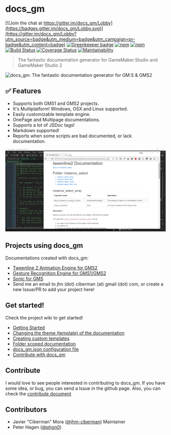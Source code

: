 # docs_gm

[![Join the chat at https://gitter.im/docs_gm/Lobby](https://badges.gitter.im/docs_gm/Lobby.svg)](https://gitter.im/docs_gm/Lobby?utm_source=badge&utm_medium=badge&utm_campaign=pr-badge&utm_content=badge)
[![Greenkeeper badge](https://badges.greenkeeper.io/jhm-ciberman/docs_gm.svg)](https://greenkeeper.io/)
[![npm](https://img.shields.io/npm/dt/docs_gm.svg)](https://www.npmjs.com/package/docs_gm)
[![npm](https://img.shields.io/npm/v/npm.svg)](https://www.npmjs.com/package/docs_gm)
[![Build Status](https://travis-ci.org/jhm-ciberman/docs_gm.svg?branch=master)](https://travis-ci.org/jhm-ciberman/docs_gm)
[![Coverage Status](https://coveralls.io/repos/github/jhm-ciberman/docs_gm/badge.svg?branch=master)](https://coveralls.io/github/jhm-ciberman/docs_gm?branch=master)
[![Maintainability](https://api.codeclimate.com/v1/badges/292b9c69320b1acfaf37/maintainability)](https://codeclimate.com/github/jhm-ciberman/docs_gm/maintainability)

> The fantastic documentation generator for GameMaker:Studio and GameMaker Studio 2

![docs_gm: The fantastic documentation generator for GM:S & GMS2](img/docs_gm_logo.png)

## ✅ Features

- Supports both GMS1 and GMS2 projects.
- It's Multiplatform! Windows, OSX and Linux supported.
- Easily customizable template engine.
- OnePage and Multipage documentations.
- Supports a lot of JSDoc tags!
- Markdown supported!
- Reports when some scripts are bad documented, or lack documentation.

![Generated documentation example](img/docs_gm-screenshot.png)

## Projects using docs_gm

Documentations created with docs_gm:

- [Tweenline 2 Animation Engine for GMS2](http://ciberman.net/tweenline/docs2)
- [Gesture Recognition Engine for GMS1/GMS2](https://ciberman.net/gr/docs/)
- [Sonic for GMS](https://github.com/VectorSatyr/SonicGMS)
- Send me an email to jhn (dot) ciberman (at) gmail (dot) com, or create a new Issue/PR to add your project here!

## Get started! 

Check the project wiki to get started!

- [Getting Started](https://github.com/jhm-ciberman/docs_gm/wiki/Getting-started)
- [Changing the theme (template) of the documentation](https://github.com/jhm-ciberman/docs_gm/wiki/Changing-the-theme-(template)-of-the-documentation)
- [Creating custom templates](https://github.com/jhm-ciberman/docs_gm/wiki/Creating-custom-templates)
- [Folder scoped documentation](https://github.com/jhm-ciberman/docs_gm/wiki/Folder-scoped-documentation)
- [docs_gm.json configuration file](https://github.com/jhm-ciberman/docs_gm/wiki/docs_gm.json-configuration-file)
- [Contribute with docs_gm](https://github.com/jhm-ciberman/docs_gm/wiki/docs_gm.json-configuration-file)

## Contribute

I would love to see people interested in contributing to docs_gm. If you have some idea, or bug, you can send a Issue in the github page. Also, you can check the [contribute document](https://github.com/jhm-ciberman/docs_gm/wiki/Contribute)

## Contributors

- Javier "Ciberman" Mora ([@jhm-ciberman](https://github.com/jhm-ciberman/)) Maintainer
- Peter Hagen ([@phgn0](https://github.com/phgn0))
